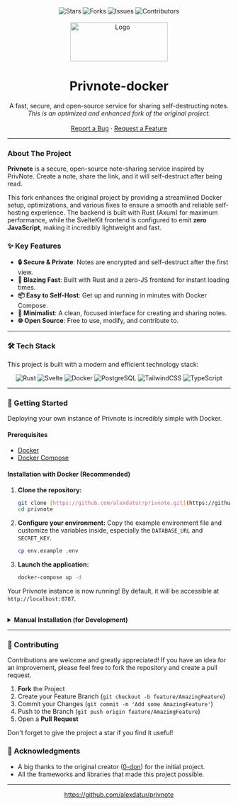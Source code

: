 <div align="center">
  <img src="https://img.shields.io/github/stars/alexdatur/privnote.svg?style=for-the-badge&logo=github&color=black" alt="Stars" />
  <img src="https://img.shields.io/github/forks/alexdatur/privnote.svg?style=for-the-badge&logo=github&color=black" alt="Forks" />
  <img src="https://img.shields.io/github/issues/alexdatur/privnote.svg?style=for-the-badge&logo=github&color=black" alt="Issues" />
  <img src="https://img.shields.io/github/contributors/alexdatur/privnote.svg?style=for-the-badge&logo=github&color=black" alt="Contributors" />
</div>

<br />

<div align="center">
  <a href="https://github.com/alexdatur/privnote">
    <img src="web/static/privnote-logo.svg" alt="Logo" width="220" height="88">
  </a>

  <h1 align="center">Privnote-docker</h1>

  <p align="center">
    A fast, secure, and open-source service for sharing self-destructing notes.
    <br />
    <i>This is an optimized and enhanced fork of the original project.</i>
    <br />
    <br />
    <a href="https://github.com/alexdatur/privnote/issues/new?assignees=&labels=bug&template=bug_report.md&title=">Report a Bug</a>
    ·
    <a href="https://github.com/alexdatur/privnote/issues/new?assignees=&labels=enhancement&template=feature_request.md&title=">Request a Feature</a>
  </p>
</div>

---

### About The Project

**Privnote** is a secure, open-source note-sharing service inspired by PrivNote. Create a note, share the link, and it will self-destruct after being read.

This fork enhances the original project by providing a streamlined Docker setup, optimizations, and various fixes to ensure a smooth and reliable self-hosting experience. The backend is built with Rust (Axum) for maximum performance, while the SvelteKit frontend is configured to emit **zero JavaScript**, making it incredibly lightweight and fast.

### ✨ Key Features

* **🔒 Secure & Private**: Notes are encrypted and self-destruct after the first view.
* **🚀 Blazing Fast**: Built with Rust and a zero-JS frontend for instant loading times.
* **📦 Easy to Self-Host**: Get up and running in minutes with Docker Compose.
* **💎 Minimalist**: A clean, focused interface for creating and sharing notes.
* **🌐 Open Source**: Free to use, modify, and contribute to.

---

### 🛠️ Tech Stack

This project is built with a modern and efficient technology stack:

<p align="center">
  <img src="https://img.shields.io/badge/rust-%23000000.svg?style=for-the-badge&logo=rust&logoColor=white" alt="Rust" />
  <img src="https://img.shields.io/badge/svelte-%23FF3E00.svg?style=for-the-badge&logo=svelte&logoColor=white" alt="Svelte" />
  <img src="https://img.shields.io/badge/Docker-2496ED?style=for-the-badge&logo=docker&logoColor=white" alt="Docker" />
  <img src="https://img.shields.io/badge/PostgreSQL-316192?style=for-the-badge&logo=postgresql&logoColor=white" alt="PostgreSQL" />
  <img src="https://img.shields.io/badge/tailwindcss-%2338B2AC.svg?style=for-the-badge&logo=tailwind-css&logoColor=white" alt="TailwindCSS" />
  <img src="https://img.shields.io/badge/typescript-%23007ACC.svg?style=for-the-badge&logo=typescript&logoColor=white" alt="TypeScript" />
</p>

---

### 🚀 Getting Started

Deploying your own instance of Privnote is incredibly simple with Docker.

#### Prerequisites

* [Docker](https://www.docker.com/get-started)
* [Docker Compose](https://docs.docker.com/compose/install/)

#### Installation with Docker (Recommended)

1.  **Clone the repository:**
    ```sh
    git clone [https://github.com/alexdatur/privnote.git](https://github.com/alexdatur/privnote.git)
    cd privnote
    ```

2.  **Configure your environment:**
    Copy the example environment file and customize the variables inside, especially the `DATABASE_URL` and `SECRET_KEY`.
    ```sh
    cp env.example .env
    ```

3.  **Launch the application:**
    ```sh
    docker-compose up -d
    ```

Your Privnote instance is now running! By default, it will be accessible at `http://localhost:8787`.

<br>

<details>
  <summary><b>Manual Installation (for Development)</b></summary>
  
  #### Prerequisites
  - [Rust](https://www.rust-lang.org/tools/install)
  - [Node.js](https://nodejs.org/) (v18 or higher)
  
  #### Backend (Server)
  1. Navigate to the server directory:
     ```sh
     cd server
     ```
  2. Run the server:
     ```sh
     cargo run
     ```

  #### Frontend (Web)
  1. In a new terminal, navigate to the web directory:
     ```sh
     cd web
     ```
  2. Install dependencies:
     ```sh
     npm install
     ```
  3. Start the development server:
     ```sh
     npm run dev
     ```
</details>

---

### 🤝 Contributing

Contributions are welcome and greatly appreciated! If you have an idea for an improvement, please feel free to fork the repository and create a pull request.

1.  **Fork** the Project
2.  Create your Feature Branch (`git checkout -b feature/AmazingFeature`)
3.  Commit your Changes (`git commit -m 'Add some AmazingFeature'`)
4.  Push to the Branch (`git push origin feature/AmazingFeature`)
5.  Open a **Pull Request**

Don't forget to give the project a star if you find it useful!

### 🙏 Acknowledgments

* A big thanks to the original creator ([0-don](https://github.com/0-don)) for the initial project.
* All the frameworks and libraries that made this project possible.

---
<p align="center">
  <a href="https://github.com/alexdatur/privnote">https://github.com/alexdatur/privnote</a>
</p>
